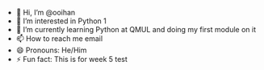 - 👋 Hi, I’m @ooihan
- 👀 I’m interested in Python 1
- 🌱 I’m currently learning Python at QMUL and doing my first module on it
- 📫 How to reach me email
- 😄 Pronouns: He/Him
- ⚡ Fun fact: This is for week 5 test

<!---
ooihan/ooihan is a ✨ special ✨ repository because its `README.md` (this file) appears on your GitHub profile.
You can click the Preview link to take a look at your changes.
--->
